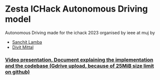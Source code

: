 # Zesta ICHack Autonomous Driving model
Autonomous Driving made for the ichack 2023 organised by ieee at muj by 
- [Sanchit Lamba](https://github.com/sanchit-lamba)
- [Divit Mittal](https://github.com/DivitMittal) 
### 
### [Video presentation, Document explaining the implementation and the codebase (Gdrive upload, because of 25MiB size limit on github)]()
